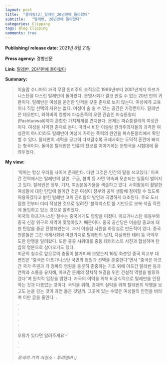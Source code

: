 ```yaml
---
layout: post
title:  "클리핑(2)_탈레반_20년만에_돌아왔다"
subtitle:   "탈레반, 20년만에 돌아왔다"
categories: Clipping
tags: Blog Clipping
comments: true
---
```

**Publishing/ release date:** 2021년 8월 21일         


**Press agency:** 경향신문        


**Link:** [탈레반, 20년만에 돌아왔다](https://news.naver.com/main/read.naver?mode=LSD&mid=sec&sid1=001&oid=032&aid=0003093202)    

**Summary:** 
>이슬람 수니파의 과격 무장 원리주의 조직으로 1996년부터 2001년까지 아프가니스탄을 다스린 탈레반이 돌아왔다. 문명사회가 결코 반길 수 없는 20년 만의 귀환이다. 탈레반은 여성을 온전한 인격을 갖춘 존재로 보지 않는다. 여성에게 교육이나 직업 선택의 자유는 없다. 여성이 숨 쉴 수 있는 공간은 가정뿐이다. 탈레반은 데오반디, 와하비의 영향에 파슈툰족의 오랜 관습인 파슈툰왈리(Pashtunwali)까지 혼합한 가치체계를 견지한다. 문제는 파슈툰왈리의 여성관이다. 여성을 사악한 존재로 본다. 따라서 비단 이슬람 원리주의자들의 과격한 여성관이 아니더라도 탈레반이 여성에 가하는 폭력의 원인을 파슈툰왈리에서 확인할 수 있다. 탈레반이 세력을 공고히 다져갈수록 국제사회는 도덕적 혼란에 빠지는 형국이다. 돌아온 탈레반은 인류의 진보를 이야기하는 문명국을 시험대에 올려두었다.       


**My view:**
>‘악마는 항상 우리들 사이에 존재한다. 다만 그것은 인간의 탈을 쓰고있다.’ 아프간 전역에서는 탈레반의 살인, 구금, 협박 등 사면 약속과 모순되는 일들이 벌어지고 있다. 탈레반은 정부, 기자, 여권운동가들을 색출하고 있다. 사회활동이 활발한 여성들에 대한 탄압에 들어간 것은 여성이 정부와 공적 생활에 참여할 수 있도록 허용하겠다고 밝힌 탈레반 고위 관리들의 발언과 극명하게 대조된다. 주요 도시 점령 전부터 미리 작성한 것으로 알려진 ‘블랙리스트’를 기반으로 보복·색출 작전에 돌입하고 있는 것으로 알려졌다.      
미국의 아프가니스탄 철수는 중국에게도 영향을 미쳤다. 아프가니스탄 북동부와 중국 신장 위구르 지역이 맞닿아있기 때문이다. 중국 공산당은 이슬람 종교에 대한 탄압을 줄곧 진행해왔는데, 과거 이슬람 사원을 화장실로 만든적이 있다. 중국 언론들은 그간 국제사회와 마찬가지로 탈레반의 납치, 자살폭탄 테러 등 극악무도한 만행을 알려왔다. 또한 홍콩 시위대를 중동 테러리스트 사진과 합성하며 탄압의 명분으로 삼아오기도 했다.       
미군의 철수로 앞으로의 충돌이 불가피해 보였는지 16일 화춘잉 중국 외교부 대변인은 “중국은 아프가니스탄 국민의 염원과 선택을 존중한다”면서 “중국은 아프간 국가 주권과 각 정파의 염원을 충분히 존중하는 기초 위에 아프간 탈레반 등과 연락과 소통을 유지해, 아프간 문제의 정치적 해결을 위한 건설적 역할을 발휘하겠다”며 원칙적 입장을 밝혔다. 자국의 이익을 위해 비공식적으로 탈레반을 인정하는 것과 다름없는 것이다. 국익을 위해, 경제적 실익을 위해 탈레반의 악행을 보고도 눈을 감는 것이 과연 옳은 것일까. 그곳에 있는 수많은 여성들의 안전을 바라며 이만 글을 줄인다.
.         
.         
.         
.         
.         
.       
.        
오류가 있다면 알려주세요˙ᵕ˙       
.       
.       
.       
_로싸의 기억 저장소 - 투리멤버 :)_
